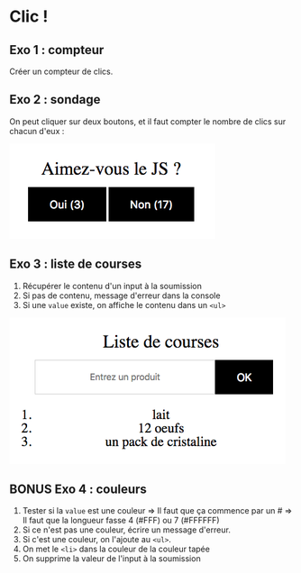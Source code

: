 # Clic !

## Exo 1 : compteur

Créer un compteur de clics.

## Exo 2 : sondage

On peut cliquer sur deux boutons, et il faut compter le nombre de clics sur chacun d'eux :

![exo2](exo2.png)


## Exo 3 : liste de courses

1. Récupérer le contenu d'un input à la soumission
2. Si pas de contenu, message d'erreur dans la console
3. Si une `value` existe, on affiche le contenu dans un `<ul>`

![exo3](exo3.png)

## BONUS Exo 4 : couleurs

1. Tester si la `value` est une couleur
	=> Il faut que ça commence par un #
	=> Il faut que la longueur fasse 4 (#FFF) ou 7 (#FFFFFF)
2. Si ce n'est pas une couleur, écrire un message d'erreur.
3. Si c'est une couleur, on l'ajoute au `<ul>`.
4. On met le `<li>` dans la couleur de la couleur tapée
5. On supprime la valeur de l'input à la soumission
